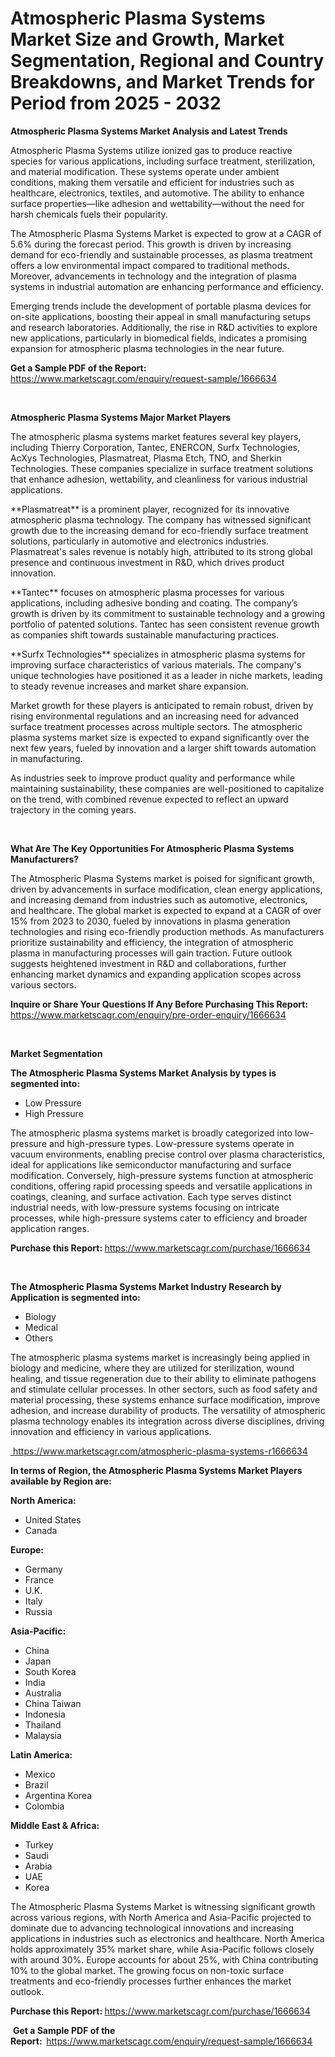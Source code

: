 <p><h1>Atmospheric Plasma Systems Market Size and Growth, Market Segmentation, Regional and Country Breakdowns, and Market Trends for Period from 2025 -  2032</h1></p><p><strong>Atmospheric Plasma Systems Market Analysis and Latest Trends</strong></p>
<p><p>Atmospheric Plasma Systems utilize ionized gas to produce reactive species for various applications, including surface treatment, sterilization, and material modification. These systems operate under ambient conditions, making them versatile and efficient for industries such as healthcare, electronics, textiles, and automotive. The ability to enhance surface properties—like adhesion and wettability—without the need for harsh chemicals fuels their popularity.</p><p>The Atmospheric Plasma Systems Market is expected to grow at a CAGR of 5.6% during the forecast period. This growth is driven by increasing demand for eco-friendly and sustainable processes, as plasma treatment offers a low environmental impact compared to traditional methods. Moreover, advancements in technology and the integration of plasma systems in industrial automation are enhancing performance and efficiency. </p><p>Emerging trends include the development of portable plasma devices for on-site applications, boosting their appeal in small manufacturing setups and research laboratories. Additionally, the rise in R&D activities to explore new applications, particularly in biomedical fields, indicates a promising expansion for atmospheric plasma technologies in the near future.</p></p>
<p><strong>Get a Sample PDF of the Report:&nbsp;</strong> <a href="https://www.marketscagr.com/enquiry/request-sample/1666634?utm_campaign=2714&utm_medium=2&utm_source=Github&utm_content=ia&utm_term=16042025&utm_id=atmospheric-plasma-systems">https://www.marketscagr.com/enquiry/request-sample/1666634</a></p>
<p>&nbsp;</p>
<p><strong>Atmospheric Plasma Systems Major Market Players</strong></p>
<p><p>The atmospheric plasma systems market features several key players, including Thierry Corporation, Tantec, ENERCON, Surfx Technologies, AcXys Technologies, Plasmatreat, Plasma Etch, TNO, and Sherkin Technologies. These companies specialize in surface treatment solutions that enhance adhesion, wettability, and cleanliness for various industrial applications.</p><p>**Plasmatreat** is a prominent player, recognized for its innovative atmospheric plasma technology. The company has witnessed significant growth due to the increasing demand for eco-friendly surface treatment solutions, particularly in automotive and electronics industries. Plasmatreat's sales revenue is notably high, attributed to its strong global presence and continuous investment in R&D, which drives product innovation.</p><p>**Tantec** focuses on atmospheric plasma processes for various applications, including adhesive bonding and coating. The company’s growth is driven by its commitment to sustainable technology and a growing portfolio of patented solutions. Tantec has seen consistent revenue growth as companies shift towards sustainable manufacturing practices.</p><p>**Surfx Technologies** specializes in atmospheric plasma systems for improving surface characteristics of various materials. The company's unique technologies have positioned it as a leader in niche markets, leading to steady revenue increases and market share expansion.</p><p>Market growth for these players is anticipated to remain robust, driven by rising environmental regulations and an increasing need for advanced surface treatment processes across multiple sectors. The atmospheric plasma systems market size is expected to expand significantly over the next few years, fueled by innovation and a larger shift towards automation in manufacturing.</p><p>As industries seek to improve product quality and performance while maintaining sustainability, these companies are well-positioned to capitalize on the trend, with combined revenue expected to reflect an upward trajectory in the coming years.</p></p>
<p>&nbsp;</p>
<p><strong>What Are The Key Opportunities For Atmospheric Plasma Systems Manufacturers?</strong></p>
<p><p>The Atmospheric Plasma Systems market is poised for significant growth, driven by advancements in surface modification, clean energy applications, and increasing demand from industries such as automotive, electronics, and healthcare. The global market is expected to expand at a CAGR of over 15% from 2023 to 2030, fueled by innovations in plasma generation technologies and rising eco-friendly production methods. As manufacturers prioritize sustainability and efficiency, the integration of atmospheric plasma in manufacturing processes will gain traction. Future outlook suggests heightened investment in R&D and collaborations, further enhancing market dynamics and expanding application scopes across various sectors.</p></p>
<p><strong>Inquire or Share Your Questions If Any Before Purchasing This Report:</strong> <a href="https://www.marketscagr.com/enquiry/pre-order-enquiry/1666634?utm_campaign=2714&utm_medium=2&utm_source=Github&utm_content=ia&utm_term=16042025&utm_id=atmospheric-plasma-systems">https://www.marketscagr.com/enquiry/pre-order-enquiry/1666634</a></p>
<p>&nbsp;</p>
<p><strong>Market Segmentation</strong></p>
<p><strong>The Atmospheric Plasma Systems Market Analysis by types is segmented into:</strong></p>
<p><ul><li>Low Pressure</li><li>High Pressure</li></ul></p>
<p><p>The atmospheric plasma systems market is broadly categorized into low-pressure and high-pressure types. Low-pressure systems operate in vacuum environments, enabling precise control over plasma characteristics, ideal for applications like semiconductor manufacturing and surface modification. Conversely, high-pressure systems function at atmospheric conditions, offering rapid processing speeds and versatile applications in coatings, cleaning, and surface activation. Each type serves distinct industrial needs, with low-pressure systems focusing on intricate processes, while high-pressure systems cater to efficiency and broader application ranges.</p></p>
<p><strong>Purchase this Report:&nbsp;</strong><a href="https://www.marketscagr.com/purchase/1666634?utm_campaign=2714&utm_medium=2&utm_source=Github&utm_content=ia&utm_term=16042025&utm_id=atmospheric-plasma-systems">https://www.marketscagr.com/purchase/1666634</a></p>
<p>&nbsp;</p>
<p><strong>The Atmospheric Plasma Systems Market Industry Research by Application is segmented into:</strong></p>
<p><ul><li>Biology</li><li>Medical</li><li>Others</li></ul></p>
<p><p>The atmospheric plasma systems market is increasingly being applied in biology and medicine, where they are utilized for sterilization, wound healing, and tissue regeneration due to their ability to eliminate pathogens and stimulate cellular processes. In other sectors, such as food safety and material processing, these systems enhance surface modification, improve adhesion, and increase durability of products. The versatility of atmospheric plasma technology enables its integration across diverse disciplines, driving innovation and efficiency in various applications.</p></p>
<p><a href="https://www.marketscagr.com/atmospheric-plasma-systems-r1666634?utm_campaign=2714&utm_medium=2&utm_source=Github&utm_content=ia&utm_term=16042025&utm_id=atmospheric-plasma-systems">&nbsp;https://www.marketscagr.com/atmospheric-plasma-systems-r1666634</a></p>
<p><strong>In terms of Region, the Atmospheric Plasma Systems Market Players available by Region are:</strong></p>
<p>
    <p> <strong> North America: </strong>
        <ul>
            <li>United States</li>
            <li>Canada</li>
        </ul>
        </p> 
    <p> <strong> Europe: </strong>
        <ul>
            <li>Germany</li>
            <li>France</li>
            <li>U.K.</li>
            <li>Italy</li>
            <li>Russia</li>
        </ul>
        </p> 
    <p> <strong> Asia-Pacific: </strong>
        <ul>
            <li>China</li>
            <li>Japan</li>
            <li>South Korea</li>
            <li>India</li>
            <li>Australia</li>
            <li>China Taiwan</li>
            <li>Indonesia</li>
            <li>Thailand</li>
            <li>Malaysia</li>
        </ul>
        </p> 
    <p> <strong> Latin America: </strong>
        <ul>
            <li>Mexico</li>
            <li>Brazil</li>
            <li>Argentina Korea</li>
            <li>Colombia</li>
        </ul>
        </p> 
    <p> <strong> Middle East & Africa: </strong>
        <ul>
            <li>Turkey</li>
            <li>Saudi</li>
            <li>Arabia</li>
            <li>UAE</li>
            <li>Korea</li>
        </ul>
    </p>
    </p>
<p><p>The Atmospheric Plasma Systems Market is witnessing significant growth across various regions, with North America and Asia-Pacific projected to dominate due to advancing technological innovations and increasing applications in industries such as electronics and healthcare. North America holds approximately 35% market share, while Asia-Pacific follows closely with around 30%. Europe accounts for about 25%, with China contributing 10% to the global market. The growing focus on non-toxic surface treatments and eco-friendly processes further enhances the market outlook.</p></p>
<p><strong>Purchase this Report: </strong><a href="https://www.marketscagr.com/purchase/1666634?utm_campaign=2714&utm_medium=2&utm_source=Github&utm_content=ia&utm_term=16042025&utm_id=atmospheric-plasma-systems">https://www.marketscagr.com/purchase/1666634</a></p>
<p>&nbsp;<strong>Get a Sample PDF of the Report:&nbsp;&nbsp;</strong><a href="https://www.marketscagr.com/enquiry/request-sample/1666634?utm_campaign=2714&utm_medium=2&utm_source=Github&utm_content=ia&utm_term=16042025&utm_id=atmospheric-plasma-systems">https://www.marketscagr.com/enquiry/request-sample/1666634</a></p>
<p><strong></strong></p>
<p><p></p><p></p><p></p></p>